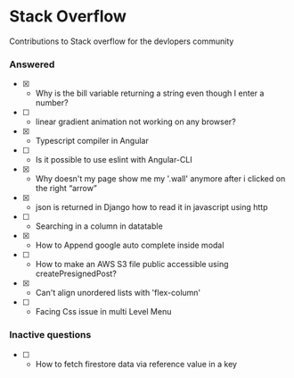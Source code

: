 # Stack Overflow
Contributions to Stack overflow for the devlopers community

### Answered

- [x] - Why is the bill variable returning a string even though I enter a number?
- [ ] - linear gradient animation not working on any browser?
- [x] - Typescript compiler in Angular
- [ ] - Is it possible to use eslint with Angular-CLI
- [x] - Why doesn't my page show me my '.wall' anymore after i clicked on the right “arrow”
- [x] - json is returned in Django how to read it in javascript using http
- [ ] - Searching in a column in datatable
- [x] - How to Append google auto complete inside modal
- [ ] - How to make an AWS S3 file public accessible using createPresignedPost?
- [x] - Can't align unordered lists with 'flex-column'
- [ ] - Facing Css issue in multi Level Menu

### Inactive questions
- [ ] - How to fetch firestore data via reference value in a key
